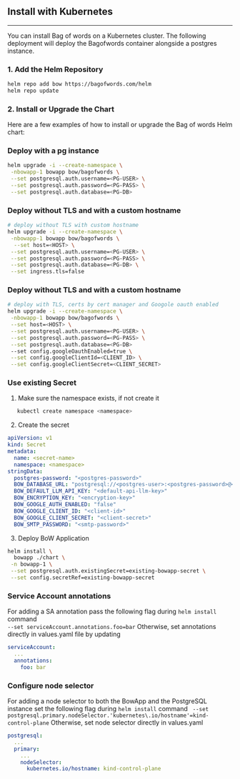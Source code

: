 ## Install with Kubernetes
---
You can install Bag of words on a Kubernetes cluster. The following deployment will deploy the Bagofwords container alongside a postgres instance.

### 1. Add the Helm Repository

```bash
helm repo add bow https://bagofwords.com/helm
helm repo update
```

### 2. Install or Upgrade the Chart

Here are a few examples of how to install or upgrade the Bag of words Helm chart:

### Deploy with a pg instance
```bash
helm upgrade -i --create-namespace \
 -nbowapp-1 bowapp bow/bagofwords \
 --set postgresql.auth.username=<PG-USER> \
 --set postgresql.auth.password=<PG-PASS> \
 --set postgresql.auth.database=<PG-DB>
```

### Deploy without TLS and with a custom hostname
```bash
# deploy without TLS with custom hostname
helm upgrade -i --create-namespace \
 -nbowapp-1 bowapp bow/bagofwords \
  --set host=<HOST> \
 --set postgresql.auth.username=<PG-USER> \
 --set postgresql.auth.password=<PG-PASS> \
 --set postgresql.auth.database=<PG-DB> \
 --set ingress.tls=false
``` 

### Deploy without TLS and with a custom hostname
```bash
# deploy with TLS, certs by cert manager and Googole oauth enabled 
helm upgrade -i --create-namespace \
 -nbowapp-1 bowapp bow/bagofwords \
 --set host=<HOST> \
 --set postgresql.auth.username=<PG-USER> \
 --set postgresql.auth.password=<PG-PASS> \
 --set postgresql.auth.database=<PG-DB>
 --set config.googleOauthEnabled=true \
 --set config.googleClientId=<CLIENT_ID> \
 --set config.googleClientSecret=<CLIENT_SECRET>
``` 


### Use existing Secret
1. Make sure the namespace exists, if not create it 
```bash
   kubectl create namespace <namespace>
```
2. Create the secret 
```yaml
apiVersion: v1
kind: Secret
metadata:
  name: <secret-name>
  namespace: <namespace>
stringData:
  postgres-password: "<postgres-password>" 
  BOW_DATABASE_URL: "postgresql://<postgres-user>:<postgres-password>@<postgres-host>:5432/<postgres-database>"
  BOW_DEFAULT_LLM_API_KEY: "<default-api-llm-key>"
  BOW_ENCRYPTION_KEY: "<encryption-key>"
  BOW_GOOGLE_AUTH_ENABLED: "false"
  BOW_GOOGLE_CLIENT_ID: "<client-id>"
  BOW_GOOGLE_CLIENT_SECRET: "<client-secret>"
  BOW_SMTP_PASSWORD: "<smtp-password>"
```
3. Deploy BoW Application  
```bash
helm install \
  bowapp ./chart \
 -n bowapp-1 \
 --set postgresql.auth.existingSecret=existing-bowapp-secret \
 --set config.secretRef=existing-bowapp-secret
```


### Service Account annotations  
For adding a SA annotation pass the following flag during `helm install` command  
`--set serviceAccount.annotations.foo=bar` 
Otherwise, set annotations directly in values.yaml file by updating
```yaml
serviceAccount:
  ...
  annotations:
    foo: bar 
```
    
### Configure node selector 
For adding a node selector to both the BowApp and the PostgreSQL instance set the following flag during `helm install` 
command ` --set postgresql.primary.nodeSelector.'kubernetes\.io/hostname'=kind-control-plane` 
Otherwise, set node selector directly in values.yaml
```yaml
postgresql:
  ...
  primary:
    ...
    nodeSelector: 
      kubernetes.io/hostname: kind-control-plane
```